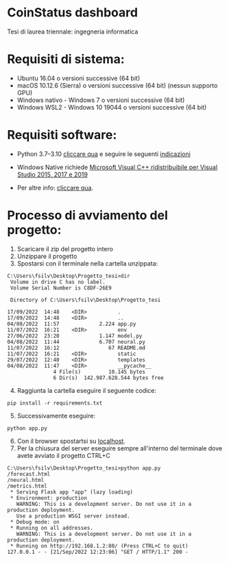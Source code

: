 # CoinStatus dashboard
Tesi di laurea triennale: ingegneria informatica

# Requisiti di sistema:
- Ubuntu 16.04 o versioni successive (64 bit)
- macOS 10.12.6 (Sierra) o versioni successive (64 bit) (nessun supporto GPU)
- Windows nativo - Windows 7 o versioni successive (64 bit)
- Windows WSL2 - Windows 10 19044 o versioni successive (64 bit)


# Requisiti software:
- Python 3.7–3.10 [cliccare qua](https://www.python.org/downloads/) e seguire le seguenti [indicazioni](https://www.youtube.com/watch?v=Kn1HF3oD19c&ab_channel=AmitThinks)
- Windows Native richiede [Microsoft Visual C++ ridistribuibile per Visual Studio 2015, 2017 e 2019](https://learn.microsoft.com/it-IT/cpp/windows/latest-supported-vc-redist?view=msvc-170)

- Per altre info:  [cliccare qua](https://www.tensorflow.org/install/pip#software_requirements).


# Processo di avviamento del progetto:
1. Scaricare il zip del progetto intero
2. Unzippare il progetto 
3. Spostarsi con il terminale nella cartella unzippata:

````
C:\Users\fsilv\Desktop\Progetto_tesi>dir
 Volume in drive C has no label.
 Volume Serial Number is C8DF-26E9

 Directory of C:\Users\fsilv\Desktop\Progetto_tesi

17/09/2022  14:48    <DIR>          .
17/09/2022  14:48    <DIR>          ..
04/08/2022  11:57             2.224 app.py
11/07/2022  16:21    <DIR>          env
27/06/2022  23:20             1.147 model.py
04/08/2022  11:44             6.707 neural.py
11/07/2022  16:12                67 README.md
11/07/2022  16:21    <DIR>          static
29/07/2022  12:40    <DIR>          templates
04/08/2022  11:47    <DIR>          __pycache__
               4 File(s)         10.145 bytes
               6 Dir(s)  142.987.628.544 bytes free
````

4. Raggiunta la cartella eseguire il seguente codice:

````
pip install -r requirements.txt
````


5. Successivamente eseguire:

````
python app.py
````

6. Con il browser spostartsi su [localhost](http://127.0.0.1:80). 
7. Per la chiusura del server eseguire sempre all'interno del terminale dove avete avviato il progetto CTRL+C

````
C:\Users\fsilv\Desktop\Progetto_tesi>python app.py
/forecast.html
/neural.html
/metrics.html
 * Serving Flask app "app" (lazy loading)
 * Environment: production
   WARNING: This is a development server. Do not use it in a production deployment.
   Use a production WSGI server instead.
 * Debug mode: on
 * Running on all addresses.
   WARNING: This is a development server. Do not use it in a production deployment.
 * Running on http://192.168.1.2:80/ (Press CTRL+C to quit)
127.0.0.1 - - [21/Sep/2022 12:23:06] "GET / HTTP/1.1" 200 -
````
